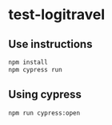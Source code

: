 # test-logitravel

## Use instructions

```bash
npm install
npm cypress run
```

## Using cypress
```bash
npm run cypress:open
```